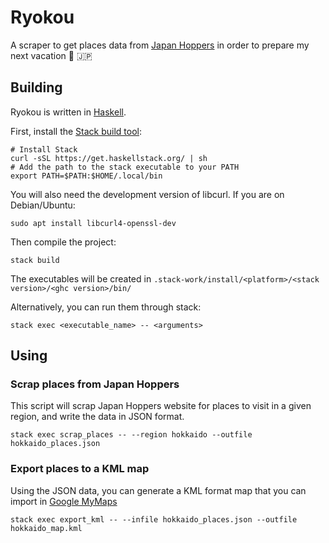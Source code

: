 # Ryokou

A scraper to get places data from [Japan Hoppers](https://www.japanhoppers.com)
in order to prepare my next vacation :japan: :jp:

## Building

Ryokou is written in [Haskell](https://www.haskell.org/).

First, install the [Stack build tool](haskellstack.org):

```
# Install Stack
curl -sSL https://get.haskellstack.org/ | sh
# Add the path to the stack executable to your PATH
export PATH=$PATH:$HOME/.local/bin
```

You will also need the development version of libcurl.
If you are on Debian/Ubuntu:
```
sudo apt install libcurl4-openssl-dev
```

Then compile the project:
```
stack build
```

The executables will be created in `.stack-work/install/<platform>/<stack version>/<ghc version>/bin/`

Alternatively, you can run them through stack:
```
stack exec <executable_name> -- <arguments>
```

## Using

###  Scrap places from Japan Hoppers

This script will scrap Japan Hoppers website for places to visit in a given region,
and write the data in JSON format.

```
stack exec scrap_places -- --region hokkaido --outfile hokkaido_places.json
```

###  Export places to a KML map

Using the JSON data, you can generate a KML format map that you can import in [Google MyMaps](https://www.google.com/maps/d)

```
stack exec export_kml -- --infile hokkaido_places.json --outfile hokkaido_map.kml
```
